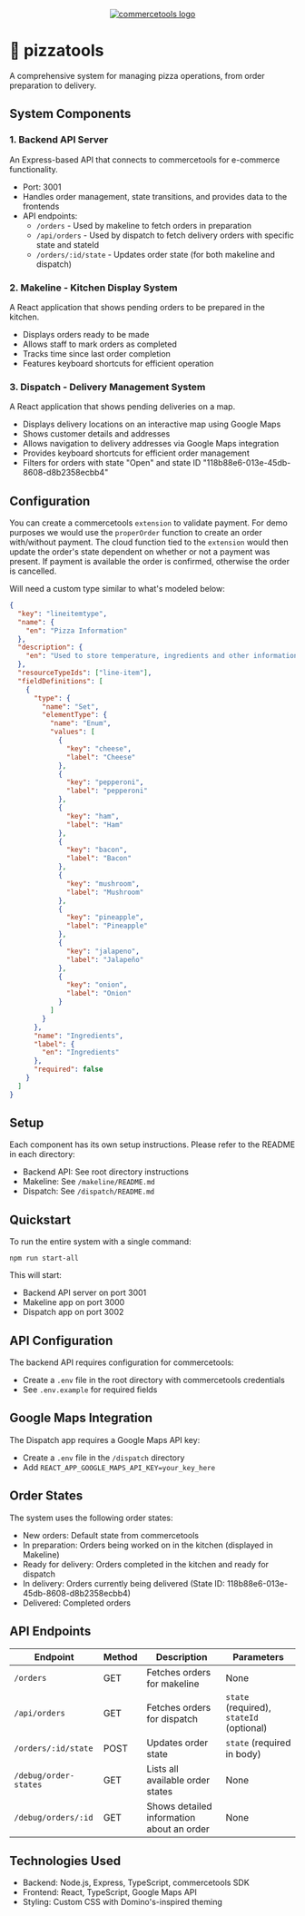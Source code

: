 <p align="center">
  <a href="https://commercetools.com/">
    <img alt="commercetools logo" src="https://unpkg.com/@commercetools-frontend/assets/logos/commercetools_primary-logo_horizontal_RGB.png">
  </a>
</p>

# 🍕 pizzatools

A comprehensive system for managing pizza operations, from order preparation to delivery.

## System Components

### 1. Backend API Server

An Express-based API that connects to commercetools for e-commerce functionality.
- Port: 3001
- Handles order management, state transitions, and provides data to the frontends
- API endpoints:
  - `/orders` - Used by makeline to fetch orders in preparation
  - `/api/orders` - Used by dispatch to fetch delivery orders with specific state and stateId
  - `/orders/:id/state` - Updates order state (for both makeline and dispatch)

### 2. Makeline - Kitchen Display System

A React application that shows pending orders to be prepared in the kitchen.
- Displays orders ready to be made
- Allows staff to mark orders as completed
- Tracks time since last order completion
- Features keyboard shortcuts for efficient operation

### 3. Dispatch - Delivery Management System

A React application that shows pending deliveries on a map.
- Displays delivery locations on an interactive map using Google Maps
- Shows customer details and addresses
- Allows navigation to delivery addresses via Google Maps integration
- Provides keyboard shortcuts for efficient order management
- Filters for orders with state "Open" and state ID "118b88e6-013e-45db-8608-d8b2358ecbb4"

## Configuration

You can create a commercetools `extension` to validate payment. For demo purposes we would use the `properOrder` function to create an order with/without payment. The cloud function tied to the `extension` would then update the order's state dependent on whether or not a payment was present. If payment is available the order is confirmed, otherwise the order is cancelled.

Will need a custom type similar to what's modeled below:

```json
{
  "key": "lineitemtype",
  "name": {
    "en": "Pizza Information"
  },
  "description": {
    "en": "Used to store temperature, ingredients and other information related to a pizza."
  },
  "resourceTypeIds": ["line-item"],
  "fieldDefinitions": [
    {
      "type": {
        "name": "Set",
        "elementType": {
          "name": "Enum",
          "values": [
            {
              "key": "cheese",
              "label": "Cheese"
            },
            {
              "key": "pepperoni",
              "label": "pepperoni"
            },
            {
              "key": "ham",
              "label": "Ham"
            },
            {
              "key": "bacon",
              "label": "Bacon"
            },
            {
              "key": "mushroom",
              "label": "Mushroom"
            },
            {
              "key": "pineapple",
              "label": "Pineapple"
            },
            {
              "key": "jalapeno",
              "label": "Jalapeño"
            },
            {
              "key": "onion",
              "label": "Onion"
            }
          ]
        }
      },
      "name": "Ingredients",
      "label": {
        "en": "Ingredients"
      },
      "required": false
    }
  ]
}
```

## Setup

Each component has its own setup instructions. Please refer to the README in each directory:

- Backend API: See root directory instructions
- Makeline: See `/makeline/README.md`
- Dispatch: See `/dispatch/README.md`

## Quickstart

To run the entire system with a single command:

```
npm run start-all
```

This will start:
- Backend API server on port 3001
- Makeline app on port 3000
- Dispatch app on port 3002

## API Configuration

The backend API requires configuration for commercetools:
- Create a `.env` file in the root directory with commercetools credentials
- See `.env.example` for required fields

## Google Maps Integration

The Dispatch app requires a Google Maps API key:
- Create a `.env` file in the `/dispatch` directory
- Add `REACT_APP_GOOGLE_MAPS_API_KEY=your_key_here`

## Order States

The system uses the following order states:
- New orders: Default state from commercetools
- In preparation: Orders being worked on in the kitchen (displayed in Makeline)
- Ready for delivery: Orders completed in the kitchen and ready for dispatch
- In delivery: Orders currently being delivered (State ID: 118b88e6-013e-45db-8608-d8b2358ecbb4)
- Delivered: Completed orders

## API Endpoints

| Endpoint | Method | Description | Parameters |
|----------|--------|-------------|------------|
| `/orders` | GET | Fetches orders for makeline | None |
| `/api/orders` | GET | Fetches orders for dispatch | `state` (required), `stateId` (optional) |
| `/orders/:id/state` | POST | Updates order state | `state` (required in body) |
| `/debug/order-states` | GET | Lists all available order states | None |
| `/debug/orders/:id` | GET | Shows detailed information about an order | None |

## Technologies Used

- Backend: Node.js, Express, TypeScript, commercetools SDK
- Frontend: React, TypeScript, Google Maps API
- Styling: Custom CSS with Domino's-inspired theming
